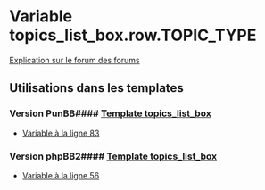 # Variable topics_list_box.row.TOPIC_TYPE
[Explication sur le forum des forums](http://forum.forumactif.com/t294113-listing-des-variables#topics_list_box.row.TOPIC_TYPE)
## Utilisations dans les templates
### Version PunBB#### [Template topics_list_box](punbb/topics_list_box.md)
* [Variable à la ligne 83](../punbb/topics_list_box.tpl#L83)
### Version phpBB2#### [Template topics_list_box](subsilver/topics_list_box.md)
* [Variable à la ligne 56](../subsilver/topics_list_box.tpl#L56)